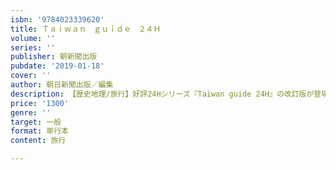 ```yaml
---
isbn: '9784023339620'
title: Ｔａｉｗａｎ　ｇｕｉｄｅ　２４Ｈ
volume: ''
series: ''
publisher: 朝新聞出版
pubdate: '2019-01-18'
cover: ''
author: 朝日新聞出版／編集
description: 【歴史地理/旅行】好評24Hシリーズ『Taiwan guide 24H』の改訂版が登場。最新データにアップデートされた一冊で安心なプランニングを！
price: '1300'
genre: ''
target: 一般
format: 単行本
content: 旅行

---
```

